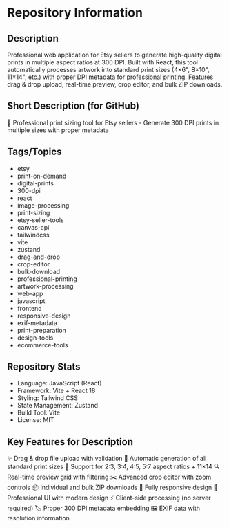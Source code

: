 # Repository Information

## Description
Professional web application for Etsy sellers to generate high-quality digital prints in multiple aspect ratios at 300 DPI. Built with React, this tool automatically processes artwork into standard print sizes (4×6", 8×10", 11×14", etc.) with proper DPI metadata for professional printing. Features drag & drop upload, real-time preview, crop editor, and bulk ZIP downloads.

## Short Description (for GitHub)
🎨 Professional print sizing tool for Etsy sellers - Generate 300 DPI prints in multiple sizes with proper metadata

## Tags/Topics
- etsy
- print-on-demand
- digital-prints
- 300-dpi
- react
- image-processing
- print-sizing
- etsy-seller-tools
- canvas-api
- tailwindcss
- vite
- zustand
- drag-and-drop
- crop-editor
- bulk-download
- professional-printing
- artwork-processing
- web-app
- javascript
- frontend
- responsive-design
- exif-metadata
- print-preparation
- design-tools
- ecommerce-tools

## Repository Stats
- Language: JavaScript (React)
- Framework: Vite + React 18
- Styling: Tailwind CSS
- State Management: Zustand
- Build Tool: Vite
- License: MIT

## Key Features for Description
✨ Drag & drop file upload with validation
🎯 Automatic generation of all standard print sizes
📐 Support for 2:3, 3:4, 4:5, 5:7 aspect ratios + 11×14
🔍 Real-time preview grid with filtering
✂️ Advanced crop editor with zoom controls
📦 Individual and bulk ZIP downloads
📱 Fully responsive design
🎨 Professional UI with modern design
⚡ Client-side processing (no server required)
🏷️ Proper 300 DPI metadata embedding
🖼️ EXIF data with resolution information
